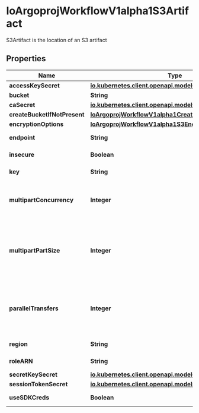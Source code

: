 

# IoArgoprojWorkflowV1alpha1S3Artifact

S3Artifact is the location of an S3 artifact

## Properties

Name | Type | Description | Notes
------------ | ------------- | ------------- | -------------
**accessKeySecret** | [**io.kubernetes.client.openapi.models.V1SecretKeySelector**](io.kubernetes.client.openapi.models.V1SecretKeySelector.md) |  |  [optional]
**bucket** | **String** | Bucket is the name of the bucket |  [optional]
**caSecret** | [**io.kubernetes.client.openapi.models.V1SecretKeySelector**](io.kubernetes.client.openapi.models.V1SecretKeySelector.md) |  |  [optional]
**createBucketIfNotPresent** | [**IoArgoprojWorkflowV1alpha1CreateS3BucketOptions**](IoArgoprojWorkflowV1alpha1CreateS3BucketOptions.md) |  |  [optional]
**encryptionOptions** | [**IoArgoprojWorkflowV1alpha1S3EncryptionOptions**](IoArgoprojWorkflowV1alpha1S3EncryptionOptions.md) |  |  [optional]
**endpoint** | **String** | Endpoint is the hostname of the bucket endpoint |  [optional]
**insecure** | **Boolean** | Insecure will connect to the service with TLS |  [optional]
**key** | **String** | Key is the key in the bucket where the artifact resides |  [optional]
**multipartConcurrency** | **Integer** | MultipartConcurrency is the number of concurrent multipart uploads. If not set, defaults to 4. Can be overridden by ARGO_S3_MULTIPART_CONCURRENCY environment variable. |  [optional]
**multipartPartSize** | **Integer** | MultipartPartSize is the size of each part in a multipart upload (in bytes). If not set, defaults to 5MB (5242880 bytes). Minimum: 5MB (5242880 bytes), Maximum: 5GB (5368709120 bytes). Can be overridden by ARGO_S3_MULTIPART_PART_SIZE environment variable. |  [optional]
**parallelTransfers** | **Integer** | ParallelTransfers is the number of parallel transfers to use for S3 operations. If not set, defaults to runtime.NumCPU()*2 (capped at 32). Can be overridden by ARGO_S3_PARALLEL_TRANSFERS environment variable. |  [optional]
**region** | **String** | Region contains the optional bucket region |  [optional]
**roleARN** | **String** | RoleARN is the Amazon Resource Name (ARN) of the role to assume. |  [optional]
**secretKeySecret** | [**io.kubernetes.client.openapi.models.V1SecretKeySelector**](io.kubernetes.client.openapi.models.V1SecretKeySelector.md) |  |  [optional]
**sessionTokenSecret** | [**io.kubernetes.client.openapi.models.V1SecretKeySelector**](io.kubernetes.client.openapi.models.V1SecretKeySelector.md) |  |  [optional]
**useSDKCreds** | **Boolean** | UseSDKCreds tells the driver to figure out credentials based on sdk defaults. |  [optional]



